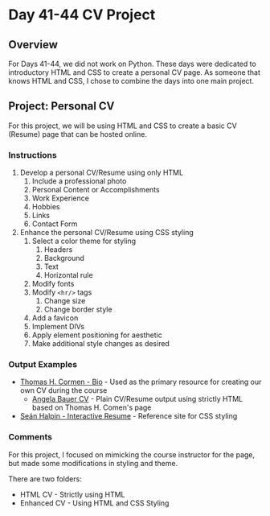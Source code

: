 # Day 41-44 CV Project

## Overview

For Days 41-44, we did not work on Python. These days were dedicated to introductory HTML and CSS to create a personal CV page. As someone that knows HTML and CSS, I chose to combine the days into one main project.

## Project: Personal CV

For this project, we will be using HTML and CSS to create a basic CV (Resume) page that can be hosted online.

### Instructions

1. Develop a personal CV/Resume using only HTML
   1. Include a professional photo
   2. Personal Content or Accomplishments
   3. Work Experience
   4. Hobbies
   5. Links
   6. Contact Form
2. Enhance the personal CV/Resume using CSS styling
   1. Select a color theme for styling
      1. Headers
      2. Background
      3. Text
      4. Horizontal rule
   2. Modify fonts
   3. Modify `<hr/>` tags
      1. Change size
      2. Change border style
   4. Add a favicon
   5. Implement DIVs
   6. Apply element positioning for aesthetic
   7. Make additional style changes as desired

### Output Examples

- [Thomas H. Cormen - Bio](https://www.cs.dartmouth.edu/~thc/) - Used as the primary resource for creating our own CV during the course
  - [Angela Bauer CV](https://angelabauer.github.io/cv/) - Plain CV/Resume output using strictly HTML based on Thomas H. Comen's page
- [Seán Halpin - Interactive Resume](https://web.archive.org/web/20180819202235js_/http://seanhalpin.io/) - Reference site for CSS styling

### Comments

For this project, I focused on mimicking the course instructor for the page, but made some modifications in styling and theme.

There are two folders:

- HTML CV - Strictly using HTML
- Enhanced CV - Using HTML and CSS Styling
